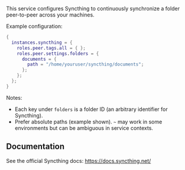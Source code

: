 This service configures Syncthing to continuously synchronize a folder peer-to-peer across your machines.

Example configuration:

```nix
{
  instances.syncthing = {
    roles.peer.tags.all = { };
    roles.peer.settings.folders = {
      documents = {
        path = "/home/youruser/syncthing/documents";
      };
    };
  };
}
```

Notes:
- Each key under `folders` is a folder ID (an arbitrary identifier for Syncthing).
- Prefer absolute paths (example shown). `~` may work in some environments but can be ambiguous in service contexts.


## Documentation
See the official Syncthing docs: https://docs.syncthing.net/
